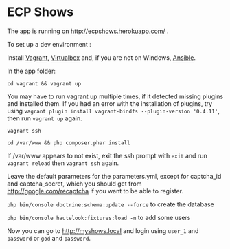 ECP Shows
=========

The app is running on http://ecpshows.herokuapp.com/ .

To set up a dev environment :

Install [Vagrant](https://www.vagrantup.com/downloads.html), [Virtualbox](https://www.virtualbox.org/wiki/Downloads) and, if you are not on Windows, [Ansible](http://docs.ansible.com/ansible/intro_installation.html).

In the app folder:

`cd vagrant && vagrant up`

You may have to run vagrant up multiple times, if it detected missing plugins and installed them. If you had an error with the installation of plugins, try using `vagrant plugin install vagrant-bindfs --plugin-version '0.4.11'`, then run `vagrant up` again.

`vagrant ssh`

`cd /var/www && php composer.phar install`

If /var/www appears to not exist, exit the ssh prompt with `exit` and run `vagrant reload` then `vagrant ssh` again.

Leave the default parameters for the parameters.yml, except for captcha_id and captcha_secret, which you should get from http://google.com/recaptcha if you want to be able to register.

`php bin/console doctrine:schema:update --force` to create the database

`php bin/console hautelook:fixtures:load -n` to add some users

Now you can go to http://myshows.local and login using `user_1` and `password` or `god` and `password`.
